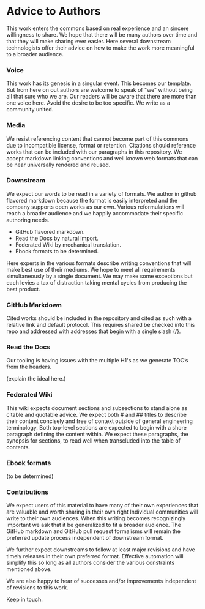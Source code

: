 # Advice to Authors

This work enters the commons based on real experience and an sincere willingness to share.
We hope that there will be many authors over time and that they will make sharing ever easier.
Here several downstream technologists offer their advice on how to make the work more meaningful to a broader audience.

### Voice

This work has its genesis in a singular event. This becomes our template.
But from here on out authors are welcome to speak of "we" without being all that sure who we are.
Our readers will be aware that there are more than one voice here.
Avoid the desire to be too specific. We write as a community united.

### Media

We resist referencing content that cannot become part of this commons due to incompatible license, format or retention.
Citations should reference works that can be included with our paragraphs in this repository.
We accept markdown linking conventions and well known web formats that can be near universally rendered and reused.

### Downstream

We expect our words to be read in a variety of formats.
We author in github flavored markdown because the format is easily interpreted and the company supports open works as our own.
Various reformulations will reach a broader audience and we happily accommodate their specific authoring needs.

- GitHub flavored markdown.
- Read the Docs by natural import.
- Federated Wiki by mechanical translation.
- Ebook formats to be determined.

Here experts in the various formats describe writing conventions that will make best use of their mediums.
We hope to meet all requirements simultaneously by a single document.
We may make some exceptions but each levies a tax of distraction taking mental cycles from producing the best product.

### GitHub Markdown

Cited works should be included in the repository and cited as such with a relative link and default protocol.
This requires shared be checked into this repo and addressed with addresses that begin with a single slash (/}.

### Read the Docs

Our tooling is having issues with the multiple H1's as we generate TOC’s from the headers.

(explain the ideal here.)

### Federated Wiki

This wiki expects document sections and subsections to stand alone as citable and quotable advice.
We expect both # and ## titles to describe their content concisely and free of context outside of general engineering terminology.
Both top-level sections are expected to begin with a shore paragraph defining the content within. 
We expect these paragraphs, the synopsis for sections, to read well when transcluded into the table of contents.

### Ebook formats

(to be determined)

### Contributions

We expect users of this material to have many of their own experiences that are valuable and worth sharing in their own right 
Individual communities will write to their own audiences.
When this writing becomes recognizingly important we ask that it be generalized to fit a broader audience.
The GitHub markdown and GitHub pull request formalisms will remain the preferred update process independent of downstream format.

We further expect downstreams to follow at least major revisions and have timely releases in their own preferred format.
Effective automation will simplify this so long as all authors consider the various constraints mentioned above.

We are also happy to hear of successes and/or improvements independent of revisions to this work.

Keep in touch.
